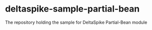 # deltaspike-sample-partial-bean
The repository holding the sample for DeltaSpike Partial-Bean module
